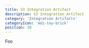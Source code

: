 ```yaml
---
title: S3 Integration Artifact
description: S3 Integration Artifact
category: 'Integration Artifacts'
categoryIcon: 'mdi-toy-brick'
position: 10
---
```


Foo